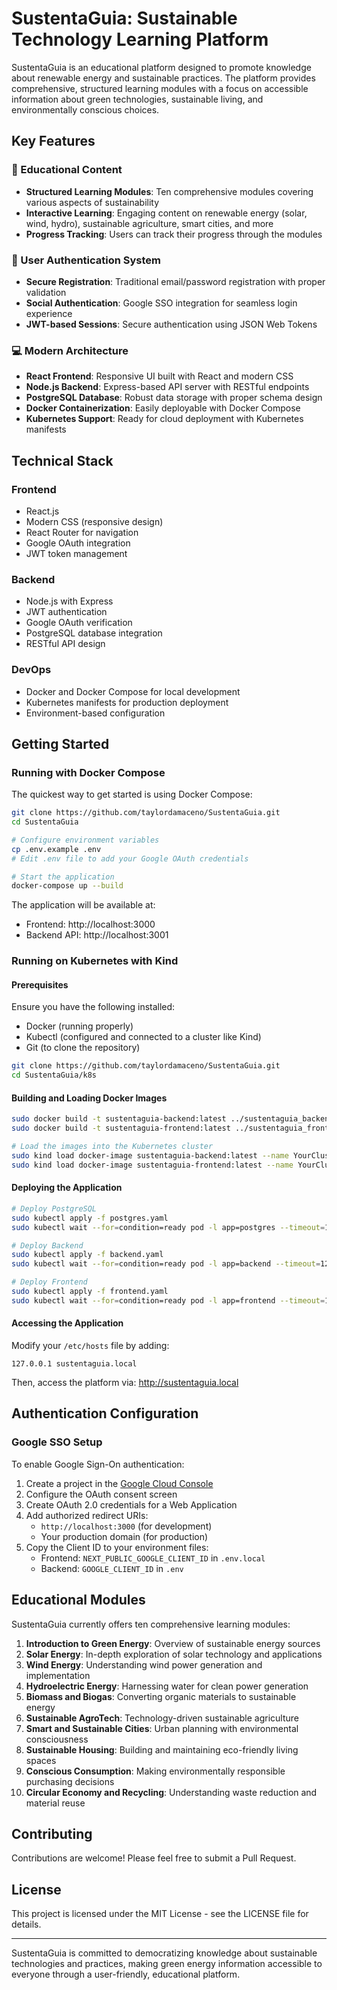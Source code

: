 # SustentaGuia: Sustainable Technology Learning Platform

SustentaGuia is an educational platform designed to promote knowledge about renewable energy and sustainable practices. The platform provides comprehensive, structured learning modules with a focus on accessible information about green technologies, sustainable living, and environmentally conscious choices.

## Key Features

### 🌱 Educational Content
- **Structured Learning Modules**: Ten comprehensive modules covering various aspects of sustainability
- **Interactive Learning**: Engaging content on renewable energy (solar, wind, hydro), sustainable agriculture, smart cities, and more
- **Progress Tracking**: Users can track their progress through the modules

### 🔐 User Authentication System
- **Secure Registration**: Traditional email/password registration with proper validation
- **Social Authentication**: Google SSO integration for seamless login experience
- **JWT-based Sessions**: Secure authentication using JSON Web Tokens

### 💻 Modern Architecture
- **React Frontend**: Responsive UI built with React and modern CSS
- **Node.js Backend**: Express-based API server with RESTful endpoints
- **PostgreSQL Database**: Robust data storage with proper schema design
- **Docker Containerization**: Easily deployable with Docker Compose
- **Kubernetes Support**: Ready for cloud deployment with Kubernetes manifests

## Technical Stack

### Frontend
- React.js
- Modern CSS (responsive design)
- React Router for navigation
- Google OAuth integration
- JWT token management

### Backend
- Node.js with Express
- JWT authentication
- Google OAuth verification
- PostgreSQL database integration
- RESTful API design

### DevOps
- Docker and Docker Compose for local development
- Kubernetes manifests for production deployment
- Environment-based configuration

## Getting Started

### Running with Docker Compose

The quickest way to get started is using Docker Compose:

```bash
git clone https://github.com/taylordamaceno/SustentaGuia.git
cd SustentaGuia

# Configure environment variables
cp .env.example .env
# Edit .env file to add your Google OAuth credentials

# Start the application
docker-compose up --build
```

The application will be available at:
- Frontend: http://localhost:3000
- Backend API: http://localhost:3001

### Running on Kubernetes with Kind

#### Prerequisites

Ensure you have the following installed:
- Docker (running properly)
- Kubectl (configured and connected to a cluster like Kind)
- Git (to clone the repository)

```bash
git clone https://github.com/taylordamaceno/SustentaGuia.git
cd SustentaGuia/k8s
```

#### Building and Loading Docker Images

```bash
sudo docker build -t sustentaguia-backend:latest ../sustentaguia_backend
sudo docker build -t sustentaguia-frontend:latest ../sustentaguia_frontend

# Load the images into the Kubernetes cluster
sudo kind load docker-image sustentaguia-backend:latest --name YourClusterName
sudo kind load docker-image sustentaguia-frontend:latest --name YourClusterName
```

#### Deploying the Application

```bash
# Deploy PostgreSQL
sudo kubectl apply -f postgres.yaml
sudo kubectl wait --for=condition=ready pod -l app=postgres --timeout=120s

# Deploy Backend
sudo kubectl apply -f backend.yaml
sudo kubectl wait --for=condition=ready pod -l app=backend --timeout=120s

# Deploy Frontend
sudo kubectl apply -f frontend.yaml
sudo kubectl wait --for=condition=ready pod -l app=frontend --timeout=120s
```

#### Accessing the Application

Modify your `/etc/hosts` file by adding:
```
127.0.0.1 sustentaguia.local
```

Then, access the platform via: http://sustentaguia.local

## Authentication Configuration

### Google SSO Setup

To enable Google Sign-On authentication:

1. Create a project in the [Google Cloud Console](https://console.cloud.google.com/)
2. Configure the OAuth consent screen
3. Create OAuth 2.0 credentials for a Web Application
4. Add authorized redirect URIs:
   - `http://localhost:3000` (for development)
   - Your production domain (for production)
5. Copy the Client ID to your environment files:
   - Frontend: `NEXT_PUBLIC_GOOGLE_CLIENT_ID` in `.env.local`
   - Backend: `GOOGLE_CLIENT_ID` in `.env`

## Educational Modules

SustentaGuia currently offers ten comprehensive learning modules:

1. **Introduction to Green Energy**: Overview of sustainable energy sources
2. **Solar Energy**: In-depth exploration of solar technology and applications
3. **Wind Energy**: Understanding wind power generation and implementation
4. **Hydroelectric Energy**: Harnessing water for clean power generation
5. **Biomass and Biogas**: Converting organic materials to sustainable energy
6. **Sustainable AgroTech**: Technology-driven sustainable agriculture
7. **Smart and Sustainable Cities**: Urban planning with environmental consciousness
8. **Sustainable Housing**: Building and maintaining eco-friendly living spaces
9. **Conscious Consumption**: Making environmentally responsible purchasing decisions
10. **Circular Economy and Recycling**: Understanding waste reduction and material reuse

## Contributing

Contributions are welcome! Please feel free to submit a Pull Request.

## License

This project is licensed under the MIT License - see the LICENSE file for details.

---

SustentaGuia is committed to democratizing knowledge about sustainable technologies and practices, making green energy information accessible to everyone through a user-friendly, educational platform.

